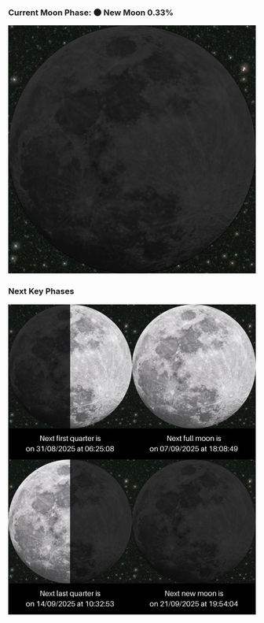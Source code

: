 ### Current Moon Phase: 🌑 New Moon 0.33%
![Moon Phase](moonphase.png)
### Next Key Phases
![Gallery](gallery.png)